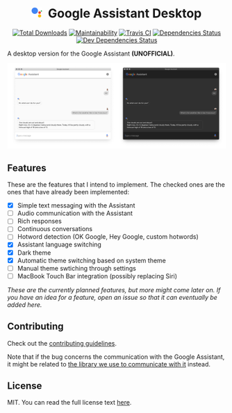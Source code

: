 <h1 align="center">
  <img src="src/renderer/assets/google-assistant-logo.svg" width="24">&nbsp;
  Google Assistant Desktop
</h1>
<p align="center">
  <a href="https://github.com/Dabolus/google-assistant-desktop-unofficial/releases/latest"><img src="https://img.shields.io/github/downloads/Dabolus/google-assistant-desktop-unofficial/total.svg" alt="Total Downloads"></a>
  <a href="https://codeclimate.com/github/Dabolus/google-assistant-desktop-unofficial/maintainability"><img src="https://api.codeclimate.com/v1/badges/35ab7b4b71652d00211f/maintainability" alt="Maintainability"></a>
  <a href="https://travis-ci.org/Dabolus/google-assistant-desktop-unofficial"><img src="https://travis-ci.org/Dabolus/google-assistant-desktop-unofficial.svg?branch=master" alt="Travis CI"></a>
  <a href="https://david-dm.org/Dabolus/google-assistant-desktop-unofficial"><img src="https://david-dm.org/Dabolus/google-assistant-desktop-unofficial/status.svg" alt="Dependencies Status"></a>
  <a href="https://david-dm.org/Dabolus/google-assistant-desktop-unofficial?type=dev"><img src="https://david-dm.org/Dabolus/google-assistant-desktop-unofficial/dev-status.svg" alt="Dev Dependencies Status"></a>
</p>

A desktop version for the Google Assistant **(UNOFFICIAL)**.

![Google Assistant Desktop](.github/preview.png)

## Features
These are the features that I intend to implement. The checked ones are the 
ones that have already been implemented:

- [x] Simple text messaging with the Assistant
- [ ] Audio communication with the Assistant
- [ ] Rich responses
- [ ] Continuous conversations
- [ ] Hotword detection (OK Google, Hey Google, custom hotwords)
- [x] Assistant language switching
- [x] Dark theme
- [x] Automatic theme switching based on system theme
- [ ] Manual theme swtiching through settings
- [ ] MacBook Touch Bar integration (possibly replacing Siri)

_These are the currently planned features, but more might come later on. If you 
have an idea for a feature, open an issue so that it can eventually 
be added here._

## Contributing
Check out the [contributing guidelines](.github/CONTRIBUTING.md).

Note that if the bug concerns the communication with the Google Assistant, it 
might be related to [the library we use to communicate with it](https://github.com/Dabolus/nodejs-assistant) instead.

## License
MIT. You can read the full license text [here](LICENSE).
